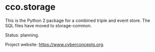 # cco.storage

This is the Python 2 package for a combined triple and event store.
The SQL files have moved to storage-common.

Status: planning.

Project website: https://www.cyberconcepts.org.

